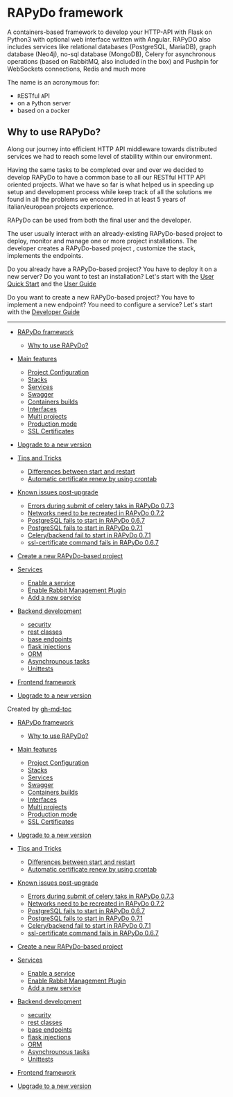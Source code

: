 # RAPyDo framework

A containers-based framework to develop your HTTP-API with Flask on Python3 with optional web interface written with Angular. RAPyDO also includes services like relational databases (PostgreSQL, MariaDB), graph database (Neo4j), no-sql database (MongoDB), Celery for asynchronous operations (based on RabbitMQ, also included in the box) and Pushpin for WebSockets connections, Redis and much more

The name is an acronymous for:

- `R`ESTful `A`PI
- on a `Py`thon server
- based on a `Do`cker



## Why to use RAPyDo?

Along our journey into efficient HTTP API middleware towards distributed services we had to reach some level of stability within our environment.

Having the same tasks to be completed over and over we decided to develop RAPyDo to have a common base to all our RESTful HTTP API oriented projects. 
What we have so far is what helped us in speeding up setup and development process while keep track of all the solutions we found in all the problems we encountered in at least 5 years of italian/european projects experience.

RAPyDo can be used from both the final user and the developer.

The user usually interact with an already-existing RAPyDo-based project to deploy, monitor and manage one or more project installations. The developer creates a  RAPyDo-based project , customize the stack, implements the endpoints.

Do you already have a RAPyDo-based project? You have to deploy it on a new server? Do you want to test an installation? Let's start with the [User Quick Start](docs/users/quick_start_users.md) and the [User Guide](docs/users/user_guide.md)

Do you want to create a new RAPyDo-based project? You have to implement a new endpoint? You need to configure a service? Let's start with the [Developer Guide](docs/developers/developer_guide.md)



____


   * [RAPyDo framework](README.md#rapydo-framework)
      * [Why to use RAPyDo?](README.md#why-to-use-rapydo)

   * [Main features](docs/users/user_guide.md#main-features)
      * [Project Configuration](docs/users/user_guide.md#project-configuration)
      * [Stacks](docs/users/user_guide.md#stacks)
      * [Services](docs/users/user_guide.md#services)
      * [Swagger](docs/users/user_guide.md#swagger)
      * [Containers builds](docs/users/user_guide.md#containers-builds)
      * [Interfaces](docs/users/user_guide.md#interfaces)
      * [Multi projects](docs/users/user_guide.md#multi-projects)
      * [Production mode](docs/users/user_guide.md#production-mode)
      * [SSL Certificates](docs/users/user_guide.md#ssl-certificates)
   * [Upgrade to a new version](docs/users/user_guide.md#upgrade-to-a-new-version)
   * [Tips and Tricks](docs/users/user_guide.md#tips-and-tricks)
      * [Differences between start and restart](docs/users/user_guide.md#differences-between-start-and-restart)
      * [Automatic certificate renew by using crontab](docs/users/user_guide.md#automatic-certificate-renew-by-using-crontab)
   * [Known issues post-upgrade](docs/users/user_guide.md#known-issues-post-upgrade)
      * [Errors during submit of celery taks in RAPyDo 0.7.3](docs/users/user_guide.md#errors-during-submit-of-celery-taks-in-rapydo-073)
      * [Networks need to be recreated in RAPyDo 0.7.2 ](docs/users/user_guide.md#networks-need-to-be-recreated-in-rapydo-072)
      * [PostgreSQL fails to start in RAPyDo 0.6.7](docs/users/user_guide.md#postgresql-fails-to-start-in-rapydo-067)
      * [PostgreSQL fails to start in RAPyDo 0.7.1](docs/users/user_guide.md#postgresql-fails-to-start-in-rapydo-071)
      * [Celery/backend fail to start in RAPyDo 0.7.1](docs/users/user_guide.md#celerybackend-fail-to-start-in-rapydo-071)
      * [ssl-certificate command fails in RAPyDo 0.6.7](docs/users/user_guide.md#ssl-certificate-command-fails-in-rapydo-067)

   * [Create a new RAPyDo-based project](docs/developers/developer_guide.md#create-a-new-rapydo-based-project)
   * [Services](docs/developers/developer_guide.md#services)
      * [Enable a service](docs/developers/developer_guide.md#enable-a-service)
      * [Enable Rabbit Management Plugin](docs/developers/developer_guide.md#enable-rabbit-management-plugin)
      * [Add a new service](docs/developers/developer_guide.md#add-a-new-service)
   * [Backend development](docs/developers/developer_guide.md#backend-development)
      * [security](docs/developers/developer_guide.md#security)
      * [rest classes](docs/developers/developer_guide.md#rest-classes)
      * [base endpoints](docs/developers/developer_guide.md#base-endpoints)
      * [flask injections](docs/developers/developer_guide.md#flask-injections)
      * [ORM](docs/developers/developer_guide.md#orm)
      * [Asynchrounous tasks](docs/developers/developer_guide.md#asynchrounous-tasks)
      * [Unittests](docs/developers/developer_guide.md#unittests)
   * [Frontend framework](docs/developers/developer_guide.md#frontend-framework)
   * [Upgrade to a new version](docs/developers/developer_guide.md#upgrade-to-a-new-version)

Created by [gh-md-toc](https://github.com/ekalinin/github-markdown-toc)

   * [RAPyDo framework](README.md#rapydo-framework)
      * [Why to use RAPyDo?](README.md#why-to-use-rapydo)

   * [Main features](docs/users/user_guide.md#main-features)
      * [Project Configuration](docs/users/user_guide.md#project-configuration)
      * [Stacks](docs/users/user_guide.md#stacks)
      * [Services](docs/users/user_guide.md#services)
      * [Swagger](docs/users/user_guide.md#swagger)
      * [Containers builds](docs/users/user_guide.md#containers-builds)
      * [Interfaces](docs/users/user_guide.md#interfaces)
      * [Multi projects](docs/users/user_guide.md#multi-projects)
      * [Production mode](docs/users/user_guide.md#production-mode)
      * [SSL Certificates](docs/users/user_guide.md#ssl-certificates)
   * [Upgrade to a new version](docs/users/user_guide.md#upgrade-to-a-new-version)
   * [Tips and Tricks](docs/users/user_guide.md#tips-and-tricks)
      * [Differences between start and restart](docs/users/user_guide.md#differences-between-start-and-restart)
      * [Automatic certificate renew by using crontab](docs/users/user_guide.md#automatic-certificate-renew-by-using-crontab)
   * [Known issues post-upgrade](docs/users/user_guide.md#known-issues-post-upgrade)
      * [Errors during submit of celery taks in RAPyDo 0.7.3](docs/users/user_guide.md#errors-during-submit-of-celery-taks-in-rapydo-073)
      * [Networks need to be recreated in RAPyDo 0.7.2 ](docs/users/user_guide.md#networks-need-to-be-recreated-in-rapydo-072)
      * [PostgreSQL fails to start in RAPyDo 0.6.7](docs/users/user_guide.md#postgresql-fails-to-start-in-rapydo-067)
      * [PostgreSQL fails to start in RAPyDo 0.7.1](docs/users/user_guide.md#postgresql-fails-to-start-in-rapydo-071)
      * [Celery/backend fail to start in RAPyDo 0.7.1](docs/users/user_guide.md#celerybackend-fail-to-start-in-rapydo-071)
      * [ssl-certificate command fails in RAPyDo 0.6.7](docs/users/user_guide.md#ssl-certificate-command-fails-in-rapydo-067)

   * [Create a new RAPyDo-based project](docs/developers/developer_guide.md#create-a-new-rapydo-based-project)
   * [Services](docs/developers/developer_guide.md#services)
      * [Enable a service](docs/developers/developer_guide.md#enable-a-service)
      * [Enable Rabbit Management Plugin](docs/developers/developer_guide.md#enable-rabbit-management-plugin)
      * [Add a new service](docs/developers/developer_guide.md#add-a-new-service)
   * [Backend development](docs/developers/developer_guide.md#backend-development)
      * [security](docs/developers/developer_guide.md#security)
      * [rest classes](docs/developers/developer_guide.md#rest-classes)
      * [base endpoints](docs/developers/developer_guide.md#base-endpoints)
      * [flask injections](docs/developers/developer_guide.md#flask-injections)
      * [ORM](docs/developers/developer_guide.md#orm)
      * [Asynchrounous tasks](docs/developers/developer_guide.md#asynchrounous-tasks)
      * [Unittests](docs/developers/developer_guide.md#unittests)
   * [Frontend framework](docs/developers/developer_guide.md#frontend-framework)
   * [Upgrade to a new version](docs/developers/developer_guide.md#upgrade-to-a-new-version)

